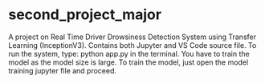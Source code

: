 # second_project_major
A project on Real Time Driver Drowsiness Detection System using Transfer Learning (InceptionV3).
Contains both Jupyter and VS Code source file.
To run the system, type: python app.py in the terminal.
You have to train the model as the model size is large. To train the model, just open the model training jupyter file and proceed.
